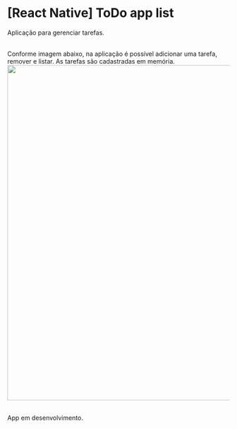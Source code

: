 # [React Native] ToDo app list 
Aplicação para gerenciar tarefas.

<br>Conforme imagem abaixo, na aplicação é possível adicionar uma tarefa, remover e listar. 
As tarefas são cadastradas em memória. 
<img width="759" src="https://github.com/anabmartins/react-native-todo/assets/TodoList.png">

<br>App em desenvolvimento.
